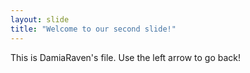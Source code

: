 ```yaml
---
layout: slide
title: "Welcome to our second slide!"
---
```

This is DamiaRaven's file.
Use the left arrow to go back!